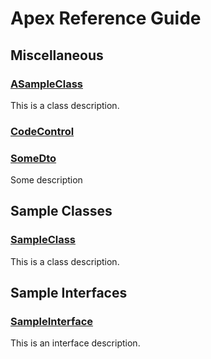 # Apex Reference Guide

## Miscellaneous

### [ASampleClass](miscellaneous/ASampleClass.md)

This is a class description.

### [CodeControl](miscellaneous/CodeControl.md)

### [SomeDto](miscellaneous/SomeDto.md)

Some description

## Sample Classes

### [SampleClass](sample-classes/SampleClass.md)

This is a class description.

## Sample Interfaces

### [SampleInterface](sample-interfaces/SampleInterface.md)

This is an interface description.